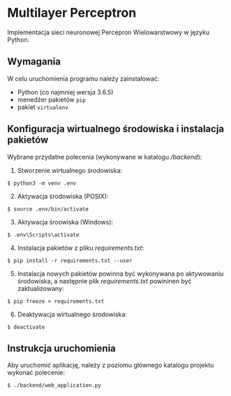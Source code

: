 # Multilayer Perceptron

Implementacja sieci neuronowej Percepron Wielowarstwowy w języku Python.

## Wymagania
W celu uruchomienia programu należy zainstalować:
- Python (co najmniej wersja 3.6.5)
- menedżer pakietów `pip`
- pakiet `virtualenv`

## Konfiguracja wirtualnego środowiska i instalacja pakietów
Wybrane przydatne polecenia (wykonywane w katalogu */backend*):

1. Stworzenie wirtualnego środowiska:
```
$ python3 -m venv .env
```

2. Aktywacja środowiska (POSIX):
```
$ source .env/bin/activate
```
3. Aktywacja śroowiska (Windows):
```
$ .env\Scripts\activate
```

4. Instalacja pakietów z pliku *requirements.txt*:
```
$ pip install -r requirements.txt --user
```

5. Instalacja nowych pakietów powinna być wykonywana po aktywowaniu środowiska, a następnie plik *requirements.txt* powininen być zaktualizowany:
```
$ pip freeze > requirements.txt
```

6. Deaktywacja wirtualnego środowiska:
```
$ deactivate
```

## Instrukcja uruchomienia
Aby uruchomić aplikację, należy z poziomu głównego katalogu projektu wykonać polecenie:
```
$ ./backend/web_application.py
```
